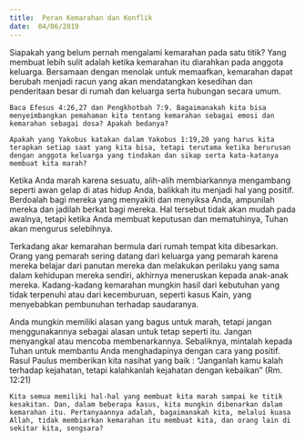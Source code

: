 ```yaml
---
title:  Peran Kemarahan dan Konflik
date:  04/06/2019
---
```


Siapakah yang belum pernah mengalami kemarahan pada satu titik? Yang membuat lebih sulit adalah ketika kemarahan itu diarahkan pada anggota keluarga. Bersamaan dengan menolak untuk memaafkan, kemarahan dapat berubah menjadi racun yang akan mendatangkan kesedihan dan penderitaan besar di rumah dan keluarga serta hubungan secara umum.

`Baca Efesus 4:26,27 dan Pengkhotbah 7:9. Bagaimanakah kita bisa menyeimbangkan pemahaman kita tentang kemarahan sebagai emosi dan kemarahan sebagai dosa? Apakah bedanya?`

`Apakah yang Yakobus katakan dalam Yakobus 1:19,20 yang harus kita terapkan setiap saat yang kita bisa, tetapi terutama ketika berurusan dengan anggota keluarga yang tindakan dan sikap serta kata-katanya membuat kita marah?`

Ketika Anda marah karena sesuatu, alih-alih membiarkannya mengambang seperti awan gelap di atas hidup Anda, balikkah itu menjadi hal yang positif. Berdoalah bagi mereka yang menyakiti dan menyiksa Anda, ampunilah mereka dan jadilah berkat bagi mereka. Hal tersebut tidak akan mudah pada awalnya, tetapi ketika Anda membuat keputusan dan mematuhinya, Tuhan akan mengurus selebihnya.
	
Terkadang akar kemarahan bermula dari rumah tempat kita dibesarkan. Orang yang pemarah sering datang dari keluarga yang pemarah karena mereka belajar dari panutan mereka dan melakukan perilaku yang sama dalam kehidupan mereka sendiri, akhirnya meneruskan kepada anak-anak mereka. Kadang-kadang kemarahan mungkin hasil dari kebutuhan yang tidak terpenuhi atau dari kecemburuan, seperti kasus Kain, yang menyebabkan pembunuhan terhadap saudaranya.
	
Anda mungkin memiliki alasan yang bagus untuk marah, tetapi jangan menggunakannya sebagai alasan untuk tetap seperti itu. Jangan menyangkal atau mencoba membenarkannya. Sebaliknya, mintalah kepada Tuhan untuk membantu Anda menghadapinya dengan cara yang positif. Rasul Paulus memberikan kita nasihat yang baik : “Janganlah kamu kalah terhadap kejahatan, tetapi kalahkanlah kejahatan dengan kebaikan” (Rm. 12:21)

`Kita semua memiliki hal-hal yang membuat kita marah sampai ke titik kesakitan. Dan, dalam beberapa kasus, kita mungkin dibenarkan dalam kemarahan itu. Pertanyaannya adalah, bagaimanakah kita, melalui kuasa Allah, tidak membiarkan kemarahan itu membuat kita, dan orang lain di sekitar kita, sengsara?`